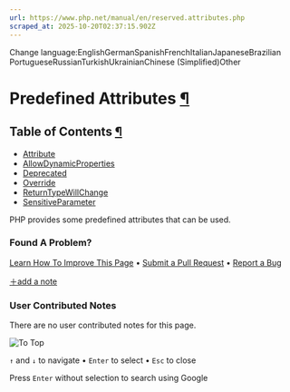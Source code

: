 ```yaml
---
url: https://www.php.net/manual/en/reserved.attributes.php
scraped_at: 2025-10-20T02:37:15.902Z
---
```


Change language:EnglishGermanSpanishFrenchItalianJapaneseBrazilian PortugueseRussianTurkishUkrainianChinese (Simplified)Other

# Predefined Attributes [¶](https://www.php.net/manual/en/reserved.attributes.php\#reserved.attributes)

## Table of Contents [¶](https://www.php.net/manual/en/reserved.attributes.php\#reserved.attributes)

- [Attribute](https://www.php.net/manual/en/class.attribute.php)
- [AllowDynamicProperties](https://www.php.net/manual/en/class.allowdynamicproperties.php)
- [Deprecated](https://www.php.net/manual/en/class.deprecated.php)
- [Override](https://www.php.net/manual/en/class.override.php)
- [ReturnTypeWillChange](https://www.php.net/manual/en/class.returntypewillchange.php)
- [SensitiveParameter](https://www.php.net/manual/en/class.sensitiveparameter.php)

PHP provides some predefined attributes that can be used.


### Found A Problem?

[Learn How To Improve This Page](https://github.com/php/doc-base/blob/master/README.md "This will take you to our contribution guidelines on GitHub")
•
[Submit a Pull Request](https://github.com/php/doc-en/blob/master/language/predefined/attributes.xml)
•
[Report a Bug](https://github.com/php/doc-en/issues/new?body=From%20manual%20page:%20https:%2F%2Fphp.net%2Freserved.attributes%0A%0A---)

[＋add a note](https://www.php.net/manual/add-note.php?sect=reserved.attributes&repo=en&redirect=https://www.php.net/manual/en/reserved.attributes.php)

### User Contributed Notes

There are no user contributed notes for this page.

![To Top](https://www.php.net/images/to-top@2x.png)

`↑` and `↓` to navigate •
`Enter` to select •
`Esc` to close


Press `Enter` without
selection to search using Google